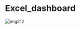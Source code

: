 # Excel_dashboard
![img212](https://github.com/Rithikraj7/Excel_dashboard/assets/108055323/d8e6bc08-efee-4264-bbf7-cc04be327797)
